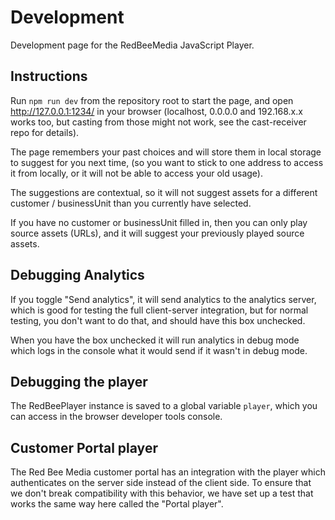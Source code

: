 <!--
SPDX-FileCopyrightText: 2024 Red Bee Media Ltd <https://www.redbeemedia.com/>

SPDX-License-Identifier: CC-BY-SA-4.0
-->

# Development

Development page for the RedBeeMedia JavaScript Player.

## Instructions

Run `npm run dev` from the repository root to start the page, and open <http://127.0.0.1:1234/> in your browser (localhost, 0.0.0.0 and 192.168.x.x works too, but casting from those might not work, see the cast-receiver repo for details).

The page remembers your past choices and will store them in local storage to suggest for you next time, (so you want to stick to one address to access it from locally, or it will not be able to access your old usage).

The suggestions are contextual, so it will not suggest assets for a different customer / businessUnit than you currently have selected.

If you have no customer or businessUnit filled in, then you can only play source assets (URLs), and it will suggest your previously played source assets.

## Debugging Analytics

If you toggle "Send analytics", it will send analytics to the analytics server, which is good for testing the full client-server integration, but for normal testing, you don't want to do that, and should have this box unchecked.

When you have the box unchecked it will run analytics in debug mode which logs in the console what it would send if it wasn't in debug mode.

## Debugging the player

The RedBeePlayer instance is saved to a global variable `player`, which you can access in the browser developer tools console.

## Customer Portal player

The Red Bee Media customer portal has an integration with the player which authenticates on the server side instead of the client side. To ensure that we don't break compatibility with this behavior, we have set up a test that works the same way here called the "Portal player".
